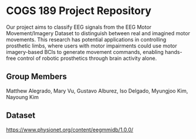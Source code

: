 # COGS 189 Project Repository

Our project aims to classify EEG signals from the EEG Motor Movement/Imagery Dataset to distinguish between real and imagined motor movements. This research has potential applications in controlling prosthetic limbs, where users with motor impairments could use motor imagery-based BCIs to generate movement commands, enabling hands-free control of robotic prosthetics through brain activity alone.

## Group Members

Matthew Alegrado, Mary Vu, Gustavo Alburez, Iso Delgado, Myungjoo Kim, Nayoung Kim

## Dataset

https://www.physionet.org/content/eegmmidb/1.0.0/
